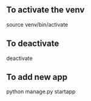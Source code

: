 ## To activate the venv
source venv/bin/activate

## To deactivate
deactivate

## To add new app 
python manage.py startapp <name>
